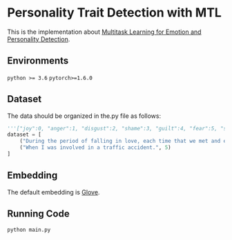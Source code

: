 # Personality Trait Detection with MTL

This is the implementation about [Multitask Learning for Emotion and Personality Detection](https://arxiv.org/abs/2101.02346).

## Environments
`python >= 3.6`
`pytorch>=1.6.0`

## Dataset

The data should be organized in the.py file as follows:

```python
'''["joy":0, "anger":1, "disgust":2, "shame":3, "guilt":4, "fear":5, "sadness":6]'''
dataset = [
	("During the period of falling in love, each time that we met and especially when we had not met for a long time.", 0),
	("When I was involved in a traffic accident.", 5)
]
```

## Embedding

The default embedding is [Glove](http://nlp.stanford.edu/data/glove.6B.zip "Glove").



## Running Code

`python main.py`

